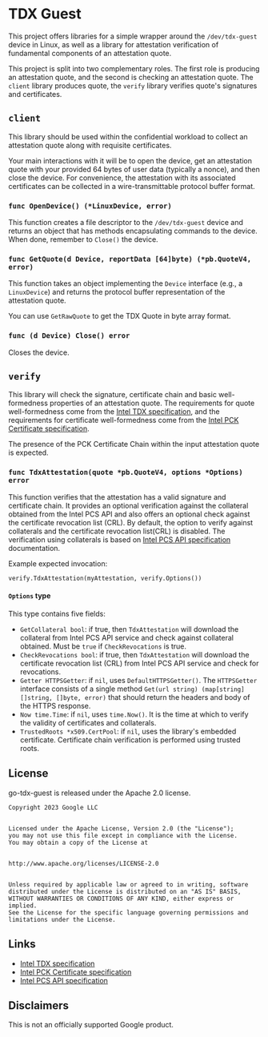 # TDX Guest


This project offers libraries for a simple wrapper around the `/dev/tdx-guest`
device in Linux, as well as a library for attestation verification of
fundamental components of an attestation quote.


This project is split into two complementary roles. The first role is producing
an attestation quote, and the second is checking an attestation quote. The
`client` library produces quote, the `verify` library verifies quote's
signatures and certificates.


## `client`


This library should be used within the confidential workload to collect an
attestation quote along with requisite certificates.


Your main interactions with it will be to open the device, get an attestation
quote with your provided 64 bytes of user data (typically a nonce), and then
close the device. For convenience, the attestation with its associated
certificates can be collected in a wire-transmittable protocol buffer format.


### `func OpenDevice() (*LinuxDevice, error)`


This function creates a file descriptor to the `/dev/tdx-guest` device and
returns an object that has methods encapsulating commands to the device. When
done, remember to `Close()` the device.


### `func GetQuote(d Device, reportData [64]byte) (*pb.QuoteV4, error)`


This function takes an object implementing the `Device` interface (e.g., a
`LinuxDevice`) and returns the protocol buffer representation of the attestation
quote.


You can use `GetRawQuote` to get the TDX Quote in byte array format.


### `func (d Device) Close() error`


Closes the device.

## `verify`

This library will check the signature, certificate chain and basic
well-formedness properties of an attestation quote. The requirements for quote
well-formedness come from the [Intel TDX specification](https://cdrdv2.intel.com/v1/dl/getContent/733568),
and the requirements for certificate well-formedness come from the
[Intel PCK Certificate specification](https://api.trustedservices.intel.com/documents/Intel_SGX_PCK_Certificate_CRL_Spec-1.5.pdf).

The presence of the PCK Certificate Chain within the input attestation quote is
expected.

### `func TdxAttestation(quote *pb.QuoteV4, options *Options) error`

This function verifies that the attestation has a valid signature and
certificate chain. It provides an optional verification against the collateral
obtained from the Intel PCS API and also offers an optional check against
the certificate revocation list (CRL). By default, the option to verify against
collaterals and the certificate revocation list(CRL) is disabled. The
verification using collaterals is based on [Intel PCS API specification](https://api.portal.trustedservices.intel.com/provisioning-certification)
documentation.

Example expected invocation:

```
verify.TdxAttestation(myAttestation, verify.Options())
```

#### `Options` type

This type contains five fields:

*   `GetCollateral bool`: if true, then `TdxAttestation` will download the collateral
    from Intel PCS API service and check against collateral obtained.
    Must be `true` if `CheckRevocations` is true.
*   `CheckRevocations bool`: if true, then `TdxAttestation` will download the
    certificate revocation list (CRL) from Intel PCS API service and check for
    revocations.
*   `Getter HTTPSGetter`: if `nil`, uses `DefaultHTTPSGetter()`.
    The `HTTPSGetter` interface consists of a single method `Get(url string)
    (map[string][]string, []byte, error)` that should return the headers and body
    of the HTTPS response.
*   `Now time.Time`: if `nil`, uses `time.Now()`. It is the time at which to verify
    the validity of certificates and collaterals.
*   `TrustedRoots *x509.CertPool`: if `nil`, uses the library's embedded
    certificate.
    Certificate chain verification is performed using trusted roots.


## License


go-tdx-guest is released under the Apache 2.0 license.


```
Copyright 2023 Google LLC


Licensed under the Apache License, Version 2.0 (the "License");
you may not use this file except in compliance with the License.
You may obtain a copy of the License at


http://www.apache.org/licenses/LICENSE-2.0


Unless required by applicable law or agreed to in writing, software
distributed under the License is distributed on an "AS IS" BASIS,
WITHOUT WARRANTIES OR CONDITIONS OF ANY KIND, either express or implied.
See the License for the specific language governing permissions and
limitations under the License.
```


## Links


* [Intel TDX specification](https://cdrdv2.intel.com/v1/dl/getContent/733568)
* [Intel PCK Certificate specification](https://api.trustedservices.intel.com/documents/Intel_SGX_PCK_Certificate_CRL_Spec-1.5.pdf)
* [Intel PCS API specification](https://api.portal.trustedservices.intel.com/provisioning-certification)


## Disclaimers


This is not an officially supported Google product.